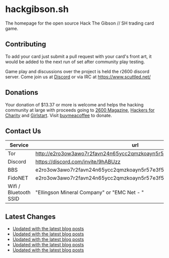 # hackgibson.sh
The homepage for the open source Hack The Gibson // SH trading card game.


## Contributing

To add your card just submit a pull request with your card's front art, it would be added to the next run of set after community play testing.

Game play and discussions over the project is held the r2600 discord server. Come join us at [Discord](https://discord.com/invite/9hABUzz) or via IRC at https://www.scuttled.net/


## Donations

Your donation of $13.37 or more is welcome and helps the hacking community at large with proceeds going to [2600 Magazine](https://2600.com/), [Hackers for Charity](https://hackersforcharity.org) and [Girlstart](https://girlstart.org).  Visit [buymeacoffee](https://www.buymeacoffee.com/hackgibson.sh) to donate.


## Contact Us

Service | url
-|-
Tor | http://e2ro3ow3awo7r2favn24n65ycc2qmzkoayn5r57e3f56nvjwdcgg32ad.onion
Discord | https://discord.com/invite/9hABUzz
BBS | e2ro3ow3awo7r2favn24n65ycc2qmzkoayn5r57e3f56nvjwdcgg32ad.onion:23
FidoNET | e2ro3ow3awo7r2favn24n65ycc2qmzkoayn5r57e3f56nvjwdcgg32ad.onion:24554
Wifi / Bluetooth SSID | "Ellingson Mineral Company" or "EMC Net - <fidonet address>"

## Latest Changes
<!-- BLOG-POST-LIST:START -->
- [Updated with the latest blog posts](https://github.com/DFW2600/hackgibson.sh/commit/41143e63cd3f08b875ca862afabd0a91a5ee608e)
- [Updated with the latest blog posts](https://github.com/DFW2600/hackgibson.sh/commit/33d66099315091819ffa2494f0937b4e04afcf8f)
- [Updated with the latest blog posts](https://github.com/DFW2600/hackgibson.sh/commit/960484fe547f1eb6097749ab625552a88b55b7dd)
- [Updated with the latest blog posts](https://github.com/DFW2600/hackgibson.sh/commit/780f26a5696b88d8c1d2c99316d4e2047ed7fe33)
- [Updated with the latest blog posts](https://github.com/DFW2600/hackgibson.sh/commit/755f1c4ef916fb8bd15683c27abfff8e70d4d4ff)
<!-- BLOG-POST-LIST:END -->
